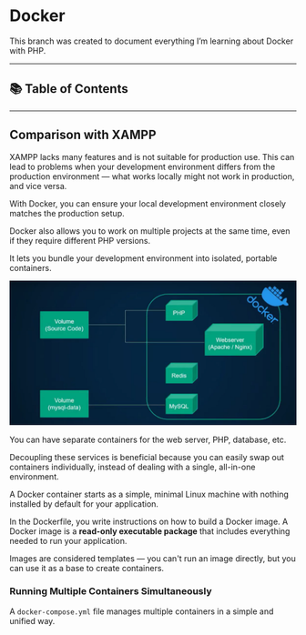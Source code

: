 # Docker

This branch was created to document everything I’m learning about Docker with PHP.

---

## 📚 Table of Contents

---

## Comparison with XAMPP

XAMPP lacks many features and is not suitable for production use. This can lead to problems when your development environment differs from the production environment — what works locally might not work in production, and vice versa.

With Docker, you can ensure your local development environment closely matches the production setup.

Docker also allows you to work on multiple projects at the same time, even if they require different PHP versions.

It lets you bundle your development environment into isolated, portable containers.

![alt text](img/image.png)

You can have separate containers for the web server, PHP, database, etc.

Decoupling these services is beneficial because you can easily swap out containers individually, instead of dealing with a single, all-in-one environment.

A Docker container starts as a simple, minimal Linux machine with nothing installed by default for your application.

In the Dockerfile, you write instructions on how to build a Docker image. A Docker image is a **read-only executable package** that includes everything needed to run your application.

Images are considered templates — you can't run an image directly, but you can use it as a base to create containers.

### Running Multiple Containers Simultaneously

A `docker-compose.yml` file manages multiple containers in a simple and unified way.
